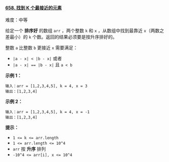 ﻿#### [658\. 找到 K 个最接近的元素](https://leetcode.cn/problems/find-k-closest-elements/)

难度：中等

给定一个 **排序好** 的数组 `arr` ，两个整数 `k` 和 `x` ，从数组中找到最靠近 `x`（两数之差最小）的 `k` 个数。返回的结果必须要是按升序排好的。

整数 `a` 比整数 `b` 更接近 `x` 需要满足：

-   `|a - x| < |b - x|` 或者
-   `|a - x| == |b - x|` 且 `a < b`

**示例 1：**

```
输入：arr = [1,2,3,4,5], k = 4, x = 3
输出：[1,2,3,4]

```

**示例 2：**

```
输入：arr = [1,2,3,4,5], k = 4, x = -1
输出：[1,2,3,4]

```

**提示：**

-   `1 <= k <= arr.length`
-   `1 <= arr.length <= 10^4`
-   `arr` 按 **升序** 排列
-   `-10^4 <= arr[i], x <= 10^4`
